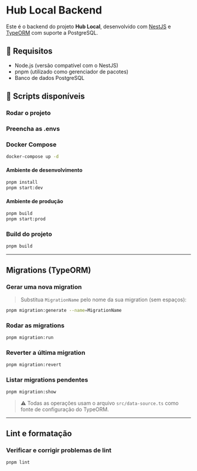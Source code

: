 # Hub Local Backend

Este é o backend do projeto **Hub Local**, desenvolvido com [NestJS](https://nestjs.com/) e [TypeORM](https://typeorm.io/) com suporte a PostgreSQL.

## 📆 Requisitos

- Node.js (versão compatível com o NestJS)
- pnpm (utilizado como gerenciador de pacotes)
- Banco de dados PostgreSQL

## 🚀 Scripts disponíveis

### Rodar o projeto

### Preencha as .envs

### Docker Compose

```bash 
docker-compose up -d
```

#### Ambiente de desenvolvimento
```bash
pnpm install
pnpm start:dev
```

#### Ambiente de produção
```bash
pnpm build
pnpm start:prod
```

### Build do projeto
```bash
pnpm build
```

---

## Migrations (TypeORM)

### Gerar uma nova migration

> Substitua `MigrationName` pelo nome da sua migration (sem espaços):

```bash
pnpm migration:generate --name=MigrationName
```

### Rodar as migrations
```bash
pnpm migration:run
```

### Reverter a última migration
```bash
pnpm migration:revert
```

### Listar migrations pendentes
```bash
pnpm migration:show
```

> ⚠️ Todas as operações usam o arquivo `src/data-source.ts` como fonte de configuração do TypeORM.

---

## Lint e formatação

### Verificar e corrigir problemas de lint
```bash
pnpm lint
```






